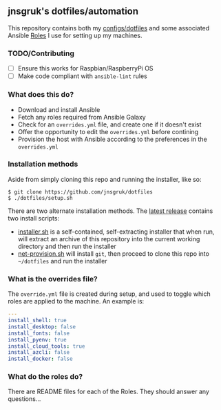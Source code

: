 ## jnsgruk's dotfiles/automation

This repository contains both my [configs/dotfiles](./dots) and some associated Ansible [Roles](./roles) I use for setting up my machines.

### TODO/Contributing

- [ ] Ensure this works for Raspbian/RaspberryPi OS
- [ ] Make code compliant with `ansible-lint` rules

### What does this do?

- Download and install Ansible
- Fetch any roles required from Ansible Galaxy
- Check for an `overrides.yml` file, and create one if it doesn't exist
- Offer the opportunity to edit the `overrides.yml` before contining
- Provision the host with Ansible according to the preferences in the `overrides.yml`

### Installation methods

Aside from simply cloning this repo and running the installer, like so:

```
$ git clone https://github.com/jnsgruk/dotfiles
$ ./dotfiles/setup.sh
```

There are two alternate installation methods. The [latest release](https://github.com/jnsgruk/dotfiles/releases/latest) contains two install scripts:

- [installer.sh](https://github.com/jnsgruk/dotfiles/releases/latest/download/installer.sh) is a self-contained, self-extracting installer that when run, will extract an archive of this repository into the current working directory and then run the installer
- [net-provision.sh](https://github.com/jnsgruk/dotfiles/releases/latest/download/net-provision.sh) will install `git`, then proceed to clone this repo into `~/dotfiles` and run the installer

### What is the overrides file?

The `override.yml` file is created during setup, and used to toggle which roles are applied to the machine. An example is:

```yaml
---
install_shell: true
install_desktop: false
install_fonts: false
install_pyenv: true
install_cloud_tools: true
install_azcli: false
install_docker: false
```

### What do the roles do?

There are README files for each of the Roles. They should answer any questions...
